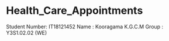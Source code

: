 # Health_Care_Appointments

Student Number: IT18121452
Name : Kooragama K.G.C.M
Group : Y3S1.02.02 (WE)
